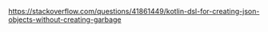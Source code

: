 https://stackoverflow.com/questions/41861449/kotlin-dsl-for-creating-json-objects-without-creating-garbage